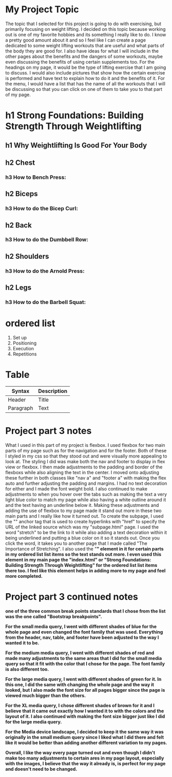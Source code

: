 # My Project Topic
The topic that I selected for this project is going to do with exercising, but primarily focusing on weight lifting. I decided on this topic because working out is one of my favorite hobbies and its something I really like to do. I know a pretty good amount about it and so I feel like I can create a page dedicated to some weight lifting workouts that are useful and what parts of the body they are good for. I also have ideas for what I will include in the other pages about the benefits and the dangers of some workouts, maybe even discussing the benefits of using certain supplements too. For the headings on my page, it would be the type of lifting exercise that I am going to discuss. I would also include pictures that show how the certain exercise is performed and have text to explain how to do it and the benefits of it. For the menu, I would have a list that has the name of all the workouts that I will be discussing so that you can click on one of them to take you to that part of my page. 

# h1 Strong Foundations: Building Strength Through Weightlifting

## h1 Why Weightlifting Is Good For Your Body

## h2 Chest
### h3 How to Bench Press:

## h2 Biceps
### h3 How to do the Bicep Curl:

## h2 Back
### h3 How to do the Dumbbell Row:

## h2 Shoulders
### h3 How to do the Arnold Press:

## h2 Legs 
### h3 How to do the Barbell Squat:


# ordered list
1. Set up 
2. Positioning
3. Execution
4. Repetitions

# Table
| Syntax | Description |
| ----------- | ----------- |
| Header | Title |
| Paragraph | Text |


# Project part 3 notes
What I used in this part of my project is flexbox. I used flexbox for two main parts of my page such as for the navigation and for the footer. Both of these I styled in my css so that they stood out and were visually more appealing to look at. The styling I did was make both the nav and footer to display in flex view or flexbox. I then made adjustments to the padding and border of the flexboxs while also aligning the text in the center. I moved onto adjusting these further in both classes like "nav a" and "footer a" with making the flex auto and further adjusting the padding and margins. I had no text decoration for either and I made the font weight bold. I also continued to make adjustments to when you hover over the tabs such as making the text a very light blue color to match my page while also having a white outline around it and the text having an underline below it. Making these adjustments and adding the use of flexbox to my page made it stand out more in these two main parts and I really like how it turned out. 
To create the subpage, I used the "<a>" anchor tag that is used to create hyperlinks with "href" to specify the URL of the linked source which was my "subpage.html" page. I used the word "stretch" to be the link to it while also adding a text decoration within it being underlined and putting a blue color on it so it stands out. Once you click the word, it takes you to another page that I made called "The Importance of Stretching". I also used the "<strong>" element in it for certain parts in my ordered list list items so the text stands out more. I even used this element in my main page the "index.html" or "Strong Foundations: Building Strength Through Weightlifting" for the ordered list list items there too. I feel like this element helps in adding more to my page and feel more completed. 

# Project part 3 continued notes
one of the three common break points standards that I chose from the list was the one called "Bootstrap breakpoints". 

For the small media query, I went with different shades of blue for the whole page and even changed the font family that was used. Everything from the header, nav, table, and footer have been adjusted to the way I wanted it to be.

For the medium media query, I went with different shades of red and made many adjustments to the same areas that I did for the small media query so that it fit with the color that I chose for the page. The font family is also different too.

For the large media query, I went with different shades of green for it. In this one, I did the same with changing the whole page and the way it looked, but I also made the font size for all pages bigger since the page is viewed much bigger than the others. 

For the XL media query, I chose different shades of brown for it and I believe that it came out exactly how I wanted it to with the colors and the layout of it. I also continued with making the font size bigger just like I did for the large media query. 

For the Media device landscape, I decided to keep it the same way it was originally in the small medium query since I liked what I did there and felt like it would be better than adding another different variation to my pages. 

Overall, I like the way every page turned out and even though I didn't make too many adjustments to certain ares in my page layout, especially with the images, I believe that the way it already is, is perfect for my page and doesn't need to be changed. 
